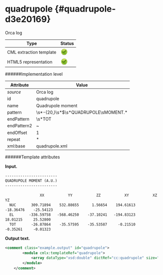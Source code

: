 # quadrupole {#quadrupole-d3e20169}

Orca log

| Type                                                                                                                                                | Status                                                                                                                                              |
|----|----|
| CML extraction template                                                                                                                             | ![](/imgs/Total.png)                                                                                                                                |
| HTML5 representation                                                                                                                                | ![](/imgs/Total.png)                                                                                                                                |

######Implementation level

| Attribute                                                                                                                                           | Value                                                                                                                                               |
|----|----|
| *source*                                                                                                                                            | Orca log                                                                                                                                            |
| id                                                                                                                                                  | quadrupole                                                                                                                                          |
| name                                                                                                                                                | Quadrupole moment                                                                                                                                   |
| pattern                                                                                                                                             | \\s\*-{20,}\\s\*\$\\s\*QUADRUPOLE\\sMOMENT.\*                                                                                                       |
| endPattern                                                                                                                                          | \\s\*TOT                                                                                                                                            |
| endPattern2                                                                                                                                         | \~                                                                                                                                                  |
| endOffset                                                                                                                                           | 1                                                                                                                                                   |
| repeat                                                                                                                                              | \*                                                                                                                                                  |
| xml:base                                                                                                                                            | quadrupole.xml                                                                                                                                      |

######Template attributes

**Input.**

    ------------------------
    QUADRUPOLE MOMENT (A.U.)
    ------------------------

                    XX           YY           ZZ           XY           XZ           YZ
      NUC       309.71894    532.88655      1.56654    194.61613    -18.36476    -25.54123
      EL       -336.59758   -568.46250    -37.10241   -194.83123     18.01215     25.52800
      TOT       -26.87864    -35.57595    -35.53587     -0.21510     -0.35261     -0.01323
        

**Output text.**

```xml
<comment class="example.output" id="quadrupole">
        <module cmlx:templateRef="quadrupole">
            <array dataType="xsd:double" dictRef="cc:quadrupole" size="18">309.71894 -336.59758 -26.87864 532.88655 -568.46250 -35.57595 1.56654 -37.10241 -35.53587 194.61613 -194.83123 -0.21510 -18.36476 18.01215 -0.35261 -25.54123 25.52800 -0.01323</array>
        </module>
    </comment>
```
